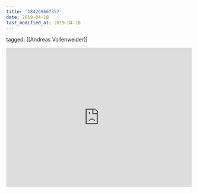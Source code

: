 ```yaml
---
title: '184269667357'
date: 2019-04-18
last_modified_at: 2019-04-18
---
```

tagged: [[Andreas Vollenweider]]
<iframe allow="accelerometer; autoplay; clipboard-write; encrypted-media; gyroscope; picture-in-picture" allowfullscreen="" frameborder="0" height="375" id="youtube_iframe" src="https://www.youtube.com/embed/BxEJ74n9b4Y?feature=oembed&amp;enablejsapi=1&amp;origin=https://safe.txmblr.com&amp;wmode=opaque" width="500"></iframe>